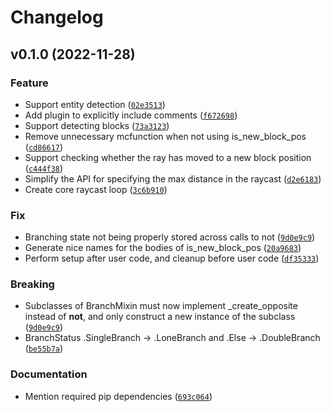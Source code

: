 # Changelog

<!--next-version-placeholder-->

## v0.1.0 (2022-11-28)
### Feature
* Support entity detection ([`02e3513`](https://github.com/vdvman1/bolt-raycast/commit/02e3513afe438f41bda06b099441eae253fcba11))
* Add plugin to explicitly include comments ([`f672698`](https://github.com/vdvman1/bolt-raycast/commit/f672698906b5a456c7172633c0f5229efefebbaf))
* Support detecting blocks ([`73a3123`](https://github.com/vdvman1/bolt-raycast/commit/73a3123688fa0d03d239eafad6e71172721b94c6))
* Remove unnecessary mcfunction when not using is_new_block_pos ([`cd86617`](https://github.com/vdvman1/bolt-raycast/commit/cd86617ac44d6a9f06d20b7f1021e2a2f9a63233))
* Support checking whether the ray has moved to a new block position ([`c444f38`](https://github.com/vdvman1/bolt-raycast/commit/c444f38dff13f4e0a73ef3f2c292381932aad9cf))
* Simplify the API for specifying the max distance in the raycast ([`d2e6183`](https://github.com/vdvman1/bolt-raycast/commit/d2e6183e634010b0145bbd2845b4d7b122b861b9))
* Create core raycast loop ([`3c6b910`](https://github.com/vdvman1/bolt-raycast/commit/3c6b9106cc145422a7e41c255f748a211fce8eaa))

### Fix
* Branching state not being properly stored across calls to not ([`9d0e9c9`](https://github.com/vdvman1/bolt-raycast/commit/9d0e9c9fdfcd2dc89be43e240d98e6211392e97a))
* Generate nice names for the bodies of is_new_block_pos ([`20a9683`](https://github.com/vdvman1/bolt-raycast/commit/20a96830e218f9ae84a4b1f04a6dc9cd5363020c))
* Perform setup after user code, and cleanup before user code ([`df35333`](https://github.com/vdvman1/bolt-raycast/commit/df35333f96b6e8770f8d1d679d0ae3d8db9465f7))

### Breaking
* Subclasses of BranchMixin must now implement _create_opposite instead of __not__, and only construct a new instance of the subclass  ([`9d0e9c9`](https://github.com/vdvman1/bolt-raycast/commit/9d0e9c9fdfcd2dc89be43e240d98e6211392e97a))
* BranchStatus   .SingleBranch -> .LoneBranch and .Else -> .DoubleBranch  ([`be55b7a`](https://github.com/vdvman1/bolt-raycast/commit/be55b7aa13be2ab89e6cf56ac5e4866e73d6780c))

### Documentation
* Mention required pip dependencies ([`693c064`](https://github.com/vdvman1/bolt-raycast/commit/693c064ec1cfd5338d74e256df683d477c8684fa))
